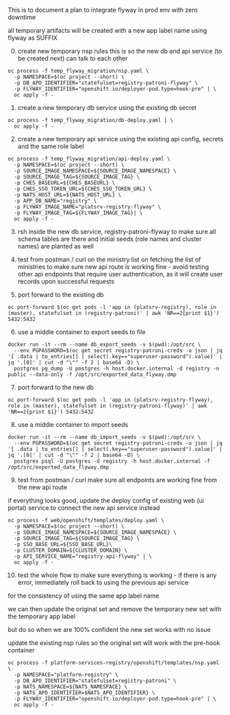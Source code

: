 This is to document a plan to integrate flyway in prod env with zero downtime

all temporary artifacts will be created with a new app label name using flyway as SUFFIX

0. create new temporary nsp rules
this is so the new db and api service (to be created next) can talk to each other

```console
oc process -f temp_flyway_migration/nsp.yaml \
  -p NAMESPACE=$(oc project --short) \
  -p DB_APO_IDENTIFIER="statefulset=registry-patroni-flyway" \
  -p FLYWAY_IDENTIFIER="openshift.io/deployer-pod.type=hook-pre" | \
  oc apply -f -
```

1. create a new temporary db service using the existing db secret

```console
oc process -f temp_flyway_migration/db-deploy.yaml | \
  oc apply -f -
```

2. create a new temporary api service using the existing api config, secrets and the same role label

```console
oc process -f temp_flyway_migration/api-deploy.yaml \
  -p NAMESPACE=$(oc project --short) \
  -p SOURCE_IMAGE_NAMESPACE=${SOURCE_IMAGE_NAMESPACE} \
  -p SOURCE_IMAGE_TAG=${SOURCE_IMAGE_TAG} \
  -p CHES_BASEURL=${CHES_BASEURL} \
  -p CHES_SSO_TOKEN_URL=${CHES_SSO_TOKEN_URL} \
  -p NATS_HOST_URL=${NATS_HOST_URL} \
  -p APP_DB_NAME="registry" \
  -p FLYWAY_IMAGE_NAME="platsrv-registry-flyway" \
  -p FLYWAY_IMAGE_TAG=${FLYWAY_IMAGE_TAG}| \
  oc apply -f -
```

3. rsh inside the new db service, registry-patroni-flyway to make sure all schema tables are there and initial seeds (role names and cluster names) are planted as well

4. test from postman / curl on the ministry list on fetching the list of ministries to make sure new api route is working fine - avoid testing other api endpoints that require user authentication, as it will create user records upon successful requests

5. port forward to the existing db

```console
oc port-forward $(oc get pods -l 'app in (platsrv-registry), role in (master), statefulset in (registry-patroni)' | awk 'NR==2{print $1}') 5432:5432
```

6. use a middle container to export seeds to file

```console
docker run -it --rm --name db_export_seeds -v $(pwd):/opt/src \
  --env PGPASSWORD=$(oc get secret registry-patroni-creds -o json | jq '[ .data | to_entries[] | select(.key=="superuser-password").value]' | jq '.[0]' | cut -d "\"" -f 2 | base64 -D) \
  postgres pg_dump -U postgres -h host.docker.internal -d registry -n public --data-only -f /opt/src/exported_data_flyway.dmp
```

7. port forward to the new db

```console
oc port-forward $(oc get pods -l 'app in (platsrv-registry-flyway), role in (master), statefulset in (registry-patroni-flyway)' | awk 'NR==2{print $1}') 5432:5432
```

8. use a middle container to import seeds

```console
docker run -it --rm --name db_import_seeds -v $(pwd):/opt/src \
  --env PGPASSWORD=$(oc get secret registry-patroni-creds -o json | jq '[ .data | to_entries[] | select(.key=="superuser-password").value]' | jq '.[0]' | cut -d "\"" -f 2 | base64 -D) \
  postgres psql -U postgres -d registry -h host.docker.internal -f /opt/src/exported_data_flyway.dmp
```

9. test from postman / curl make sure all endpoints are working fine from the new api route

if everything looks good, update the deploy config of existing web (ui portal) service to connect the new api service instead

```console
oc process -f web/openshift/templates/deploy.yaml \
  -p NAMESPACE=$(oc project --short) \
  -p SOURCE_IMAGE_NAMESPACE=${SOURCE_IMAGE_NAMESPACE} \
  -p SOURCE_IMAGE_TAG=${SOURCE_IMAGE_TAG} \
  -p SSO_BASE_URL=${SSO_BASE_URL}\
  -p CLUSTER_DOMAIN=${CLUSTER_DOMAIN} \
  -p API_SERVICE_NAME="registry-api-flyway" | \
  oc apply -f -
```

10. test the whole flow to make sure everything is working - if there is any error, immediately roll back to using the previous api service


for the consistency of using the same app label name

we can then update the original set and remove the temporary new set with the temporary app label

but do so when we are 100% confident the new set works with no issue


update the existing nsp rules so the original set will work with the pre-hook container

```console
oc process -f platform-services-registry/openshift/templates/nsp.yaml \
  -p NAMESPACE="platform-registry" \
  -p DB_APO_IDENTIFIER="statefulset=registry-patroni" \
  -p NATS_NAMESPACE=${NATS_NAMESPACE} \
  -p NATS_APO_IDENTIFIER=$NATS_APO_IDENTIFIER} \
  -p FLYWAY_IDENTIFIER="openshift.io/deployer-pod.type=hook-pre" | \
  oc apply -f -
```
